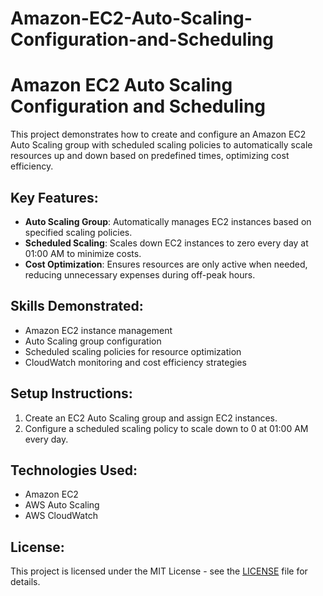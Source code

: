 # Amazon-EC2-Auto-Scaling-Configuration-and-Scheduling

# Amazon EC2 Auto Scaling Configuration and Scheduling

This project demonstrates how to create and configure an Amazon EC2 Auto Scaling group with scheduled scaling policies to automatically scale resources up and down based on predefined times, optimizing cost efficiency.

## Key Features:
- **Auto Scaling Group**: Automatically manages EC2 instances based on specified scaling policies.
- **Scheduled Scaling**: Scales down EC2 instances to zero every day at 01:00 AM to minimize costs.
- **Cost Optimization**: Ensures resources are only active when needed, reducing unnecessary expenses during off-peak hours.

## Skills Demonstrated:
- Amazon EC2 instance management
- Auto Scaling group configuration
- Scheduled scaling policies for resource optimization
- CloudWatch monitoring and cost efficiency strategies

## Setup Instructions:
1. Create an EC2 Auto Scaling group and assign EC2 instances.
2. Configure a scheduled scaling policy to scale down to 0 at 01:00 AM every day.

## Technologies Used:
- Amazon EC2
- AWS Auto Scaling
- AWS CloudWatch

## License:
This project is licensed under the MIT License - see the [LICENSE](LICENSE) file for details.
